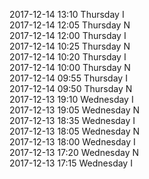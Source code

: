 2017-12-14 13:10 Thursday  I  
2017-12-14 12:05 Thursday  N  
2017-12-14 12:00 Thursday  I  
2017-12-14 10:25 Thursday  N  
2017-12-14 10:20 Thursday  I  
2017-12-14 10:00 Thursday  N  
2017-12-14 09:55 Thursday  I  
2017-12-14 09:50 Thursday  N  
2017-12-13 19:10 Wednesday  I  
2017-12-13 19:05 Wednesday  N  
2017-12-13 18:35 Wednesday  I  
2017-12-13 18:05 Wednesday  N  
2017-12-13 18:00 Wednesday  I  
2017-12-13 17:20 Wednesday  N  
2017-12-13 17:15 Wednesday  I  
